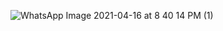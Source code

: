 ![WhatsApp Image 2021-04-16 at 8 40 14 PM (1)](https://user-images.githubusercontent.com/82659509/115066153-cbe7aa00-9ef7-11eb-832f-81bc41c1577e.jpeg)
